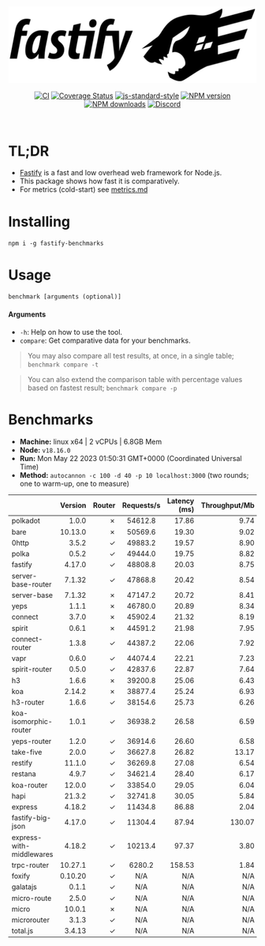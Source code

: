 <div align="center">
  <img src="https://github.com/fastify/graphics/raw/HEAD/fastify-landscape-outlined.svg" width="650" height="auto"/>
</div>

<div align="center">

[![CI](https://github.com/fastify/fastify/workflows/ci/badge.svg)](https://github.com/fastify/fastify/actions/workflows/ci.yml)
[![Coverage Status](https://coveralls.io/repos/github/fastify/fastify/badge.svg?branch=master)](https://coveralls.io/github/fastify/fastify?branch=master)
[![js-standard-style](https://img.shields.io/badge/code%20style-standard-brightgreen.svg?style=flat)](http://standardjs.com/)
[![NPM version](https://img.shields.io/npm/v/fastify.svg?style=flat)](https://www.npmjs.com/package/fastify)
[![NPM downloads](https://img.shields.io/npm/dm/fastify.svg?style=flat)](https://www.npmjs.com/package/fastify) [![Discord](https://img.shields.io/discord/725613461949906985)](https://discord.gg/fastify)

</div>
<br />

# TL;DR

* [Fastify](https://github.com/fastify/fastify) is a fast and low overhead web framework for Node.js.
* This package shows how fast it is comparatively.
* For metrics (cold-start) see [metrics.md](./METRICS.md)

# Installing

```
npm i -g fastify-benchmarks
```

# Usage

```
benchmark [arguments (optional)]
```

#### Arguments

* `-h`: Help on how to use the tool.
* `compare`: Get comparative data for your benchmarks.

> You may also compare all test results, at once, in a single table; `benchmark compare -t`

> You can also extend the comparison table with percentage values based on fastest result; `benchmark compare -p`
# Benchmarks

* __Machine:__ linux x64 | 2 vCPUs | 6.8GB Mem
* __Node:__ `v18.16.0`
* __Run:__ Mon May 22 2023 01:50:31 GMT+0000 (Coordinated Universal Time)
* __Method:__ `autocannon -c 100 -d 40 -p 10 localhost:3000` (two rounds; one to warm-up, one to measure)

|                          | Version | Router | Requests/s | Latency (ms) | Throughput/Mb |
| :--                      | --:     | --:    | :-:        | --:          | --:           |
| polkadot                 | 1.0.0   | ✗      | 54612.8    | 17.86        | 9.74          |
| bare                     | 10.13.0 | ✗      | 50569.6    | 19.30        | 9.02          |
| 0http                    | 3.5.2   | ✓      | 49883.2    | 19.57        | 8.90          |
| polka                    | 0.5.2   | ✓      | 49444.0    | 19.75        | 8.82          |
| fastify                  | 4.17.0  | ✓      | 48808.8    | 20.03        | 8.75          |
| server-base-router       | 7.1.32  | ✓      | 47868.8    | 20.42        | 8.54          |
| server-base              | 7.1.32  | ✗      | 47147.2    | 20.72        | 8.41          |
| yeps                     | 1.1.1   | ✗      | 46780.0    | 20.89        | 8.34          |
| connect                  | 3.7.0   | ✗      | 45902.4    | 21.32        | 8.19          |
| spirit                   | 0.6.1   | ✗      | 44591.2    | 21.98        | 7.95          |
| connect-router           | 1.3.8   | ✓      | 44387.2    | 22.06        | 7.92          |
| vapr                     | 0.6.0   | ✓      | 44074.4    | 22.21        | 7.23          |
| spirit-router            | 0.5.0   | ✓      | 42837.6    | 22.87        | 7.64          |
| h3                       | 1.6.6   | ✗      | 39200.8    | 25.06        | 6.43          |
| koa                      | 2.14.2  | ✗      | 38877.4    | 25.24        | 6.93          |
| h3-router                | 1.6.6   | ✓      | 38154.6    | 25.73        | 6.26          |
| koa-isomorphic-router    | 1.0.1   | ✓      | 36938.2    | 26.58        | 6.59          |
| yeps-router              | 1.2.0   | ✓      | 36914.6    | 26.60        | 6.58          |
| take-five                | 2.0.0   | ✓      | 36627.8    | 26.82        | 13.17         |
| restify                  | 11.1.0  | ✓      | 36269.8    | 27.08        | 6.54          |
| restana                  | 4.9.7   | ✓      | 34621.4    | 28.40        | 6.17          |
| koa-router               | 12.0.0  | ✓      | 33854.0    | 29.05        | 6.04          |
| hapi                     | 21.3.2  | ✓      | 32741.8    | 30.05        | 5.84          |
| express                  | 4.18.2  | ✓      | 11434.8    | 86.88        | 2.04          |
| fastify-big-json         | 4.17.0  | ✓      | 11304.4    | 87.94        | 130.07        |
| express-with-middlewares | 4.18.2  | ✓      | 10213.4    | 97.37        | 3.80          |
| trpc-router              | 10.27.1 | ✓      | 6280.2     | 158.53       | 1.84          |
| foxify                   | 0.10.20 | ✓      | N/A        | N/A          | N/A           |
| galatajs                 | 0.1.1   | ✓      | N/A        | N/A          | N/A           |
| micro-route              | 2.5.0   | ✓      | N/A        | N/A          | N/A           |
| micro                    | 10.0.1  | ✗      | N/A        | N/A          | N/A           |
| microrouter              | 3.1.3   | ✓      | N/A        | N/A          | N/A           |
| total.js                 | 3.4.13  | ✓      | N/A        | N/A          | N/A           |
